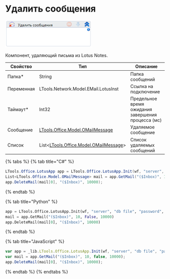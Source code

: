# Удалить сообщения

![](../../../../resources/activities/basic/mail/lotus/image-260.png)

Компонент, удаляющий письма из Lotus Notes.

| Свойство   | Тип                                                                    | Описание                                           |
| ---------- | ---------------------------------------------------------------------- | -------------------------------------------------- |
| Папка\*    | String                                                                 | Папка сообщений                                    |
| Переменная | LTools.Network.Model.EMail.LotusInst                                   | Ссылка на подключение                              |
| Таймаут\*  | Int32                                                                  | Предельное время ожидания завершения процесса (мс) |
| Сообщение  | [LTools.Office.Model.OMailMessage](../datatypes/omailmessage.md)       | Удаляемое сообщение                                |
| Список     | List<[LTools.Office.Model.OMailMessage](../datatypes/omailmessage.md)> | Список удаляемых сообщений                         |

{% tabs %}
{% tab title="C#" %}
```csharp
LTools.Office.LotusApp app = LTools.Office.LotusApp.Init(wf, "server", "db file", "password", 10000);
List<LTools.Office.Model.OMailMessage> mail = app.GetMail("($Inbox)", 10, false, 10000);
app.DeleteMail(mail[0], "($Inbox)", 10000);
```
{% endtab %}

{% tab title="Python" %}
```python
app = LTools.Office.LotusApp.Init(wf, "server", "db file", "password", 10000)
mail = app.GetMail("($Inbox)", 10, False, 10000)
app.DeleteMail(mail[0], "($Inbox)", 10000)
```
{% endtab %}

{% tab title="JavaScript" %}
```javascript
var app = _lib.LTools.Office.LotusApp.Init(wf, "server", "db file", "password", 10000);
var mail = app.GetMail("($Inbox)", 10, false, 10000);
app.DeleteMail(mail[0], "($Inbox)", 10000);
```
{% endtab %}
{% endtabs %}
